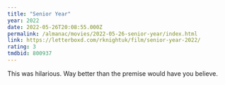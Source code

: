 ```yaml
---
title: "Senior Year"
year: 2022
date: 2022-05-26T20:08:55.000Z
permalink: /almanac/movies/2022-05-26-senior-year/index.html
link: https://letterboxd.com/rknightuk/film/senior-year-2022/
rating: 3
tmdbid: 800937
---
```


This was hilarious. Way better than the premise would have you
believe.
